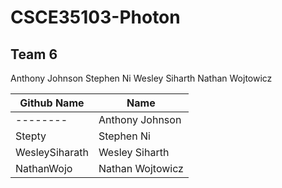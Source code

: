# CSCE35103-Photon
## Team 6
Anthony Johnson
Stephen Ni
Wesley Siharth
Nathan Wojtowicz

| Github Name  | Name |
| ------------- | ------------- |
| --------  | Anthony Johnson  |
| Stepty  | Stephen Ni  |
| WesleySiharath  | Wesley Siharth |
| NathanWojo  | Nathan Wojtowicz  |
